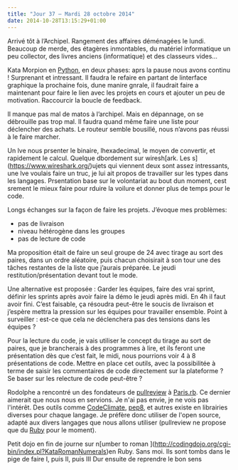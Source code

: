 ```yaml
---
title: "Jour 37 — Mardi 28 octobre 2014"
date: 2014-10-28T13:15:29+01:00
---
```


Arrivé tôt à l’Archipel. Rangement des affaires déménagées le lundi.
Beaucoup de merde, des étagères inmontables, du matériel informatique un
peu collector, des livres anciens (informatique) et des classeurs vides…

Kata Morpion en [Python](https://www.python.org), en deux phases: aprs
la pause nous avons continu ! Surprenant et intressant. Il faudra le
refaire en partant de linterface graphique la prochaine fois, dune
manire gnrale, il faudrait faire a maintenant pour faire le lien avec
les projets en cours et ajouter un peu de motivation. Raccourcir la
boucle de feedback.

Il manque pas mal de matos à l’archipel. Mais en dépannage, on se
débrouille pas trop mal. Il faudra quand même faire une liste pour
déclencher des achats. Le routeur semble bousillé, nous n’avons pas
réussi à le faire marcher.

Un lve nous prsenter le binaire, lhexadecimal, le moyen de convertir, et
rapidement le calcul. Quelque dbordement sur wiresh\[ark. Les
s\](https://www.wireshark.org/)ujets qui viennent deux sont assez
intressants, une lve voulais faire un truc, je lui ait propos de
travailler sur les types dans les langages. Prsentation base sur le
volontariat au bout dun moment, cest srement le mieux faire pour rduire
la voilure et donner plus de temps pour le code.

Longs échanges sur la façon de faire les projets. J’évoque mes
problèmes:

-   pas de livraison
-   niveau hétérogène dans les groupes
-   pas de lecture de code

Ma proposition était de faire un seul groupe de 24 avec tirage au sort
des paires, dans un ordre aléatoire, puis chacun choisirait à son tour
une des tâches restantes de la liste que j’aurais préparée. Le jeudi
restitution/présentation devant tout le mode.

Une alternative est proposée : Garder les équipes, faire des vrai
sprint, définir les sprints après avoir faire la démo le jeudi après
midi. En 4h il faut avoir fini. C’est faisable, ça résoudra peut-être le
soucis de livraison et j’espère mettra la pression sur les équipes pour
travailler ensemble. Point à surveiller : est-ce que cela ne déclenchera
pas des tensions dans les équipes ?

Pour la lecture du code, je vais utiliser le concept du tirage au sort
de paires, que je brancherais à des programmes à lire, et ils feront une
présentation dès que c’est fait, le midi, nous pourrions voir 4 à 8
présentations de code. Mettre en place cet outils, avec la possibilitée
à terme de saisir les commentaires de code directement sur la plateforme
? Se baser sur les relecture de code peut-être ?

Rodolphe a rencontré un des fondateurs de
[pullreview](https://www.pullreview.com/) à
[Paris.rb](https://www.rubyparis.org). Ce dernier aimerait que nous nous
en servions. Je n'ai pas envie, je ne vois pas l'intérêt. Des outils
comme [CodeClimate](https://codeclimate.com/),
[pep8](https://www.python.org/dev/peps/pep-0008/), et autres existe en
librairies diverses pour chaque langage. Je préfère donc utiliser de
l'open source, adapté aux divers langages que nous allons utiliser
(pullreview ne propose que du [Ruby](https://www.ruby-lang.org/) pour le
moment).

Petit dojo en fin de journe sur n\[umber to roman
\](http://codingdojo.org/cgi-bin/index.pl?KataRomanNumerals)en Ruby.
Sans moi. Ils sont tombs dans le pige de faire I, puis II, puis III Dur
ensuite de reprendre le bon sens

